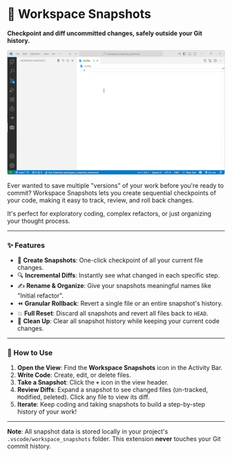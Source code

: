# 📸 Workspace Snapshots

**Checkpoint and diff uncommitted changes, safely outside your Git history.**

![Workspace Snapshots Demo](demo.gif)

Ever wanted to save multiple "versions" of your work before you're ready to commit? Workspace Snapshots lets you create sequential checkpoints of your code, making it easy to track, review, and roll back changes.

It's perfect for exploratory coding, complex refactors, or just organizing your thought process.

---

### ✨ Features

-   📸 **Create Snapshots**: One-click checkpoint of all your current file changes.
-   🔍 **Incremental Diffs**: Instantly see what changed in each specific step.
-   ✍️ **Rename & Organize**: Give your snapshots meaningful names like "Initial refactor".
-   ⏪ **Granular Rollback**: Revert a single file or an entire snapshot's history.
-   💥 **Full Reset**: Discard all snapshots and revert all files back to `HEAD`.
-   🧹 **Clean Up**: Clear all snapshot history while keeping your current code changes.

---

### 🚀 How to Use

1.  **Open the View**: Find the **Workspace Snapshots** icon in the Activity Bar.
2.  **Write Code**: Create, edit, or delete files.
3.  **Take a Snapshot**: Click the **`+`** icon in the view header.
4.  **Review Diffs**: Expand a snapshot to see changed files (`U`n-tracked, `M`odified, `D`eleted). Click any file to view its diff.
5.  **Iterate**: Keep coding and taking snapshots to build a step-by-step history of your work!

---

**Note**: All snapshot data is stored locally in your project's `.vscode/workspace_snapshots` folder. This extension **never** touches your Git commit history.